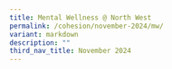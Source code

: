```yaml
---
title: Mental Wellness @ North West
permalink: /cohesion/november-2024/mw/
variant: markdown
description: ""
third_nav_title: November 2024
---
```


